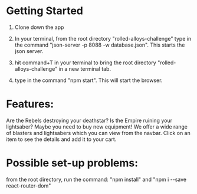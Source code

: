 
# Getting Started
1) Clone down the app

2) In your terminal, from the root directory "rolled-alloys-challenge" type in the command "json-server -p 8088 -w database.json". This starts the json server. 

3) hit command+T in your terminal to bring the root directory "rolled-alloys-challenge" in a new terminal tab. 

4) type in the command "npm start". This will start the browser.

# Features:

Are the Rebels destroying your deathstar? Is the Empire ruining your lightsaber? Maybe you need to buy new equipment!
We offer a wide range of blasters and lightsabers which you can view from the navbar. 
Click on an item to see the details and add it to your cart.

# Possible set-up problems:
from the root directory, run the command:
"npm install" and "npm i --save react-router-dom"
